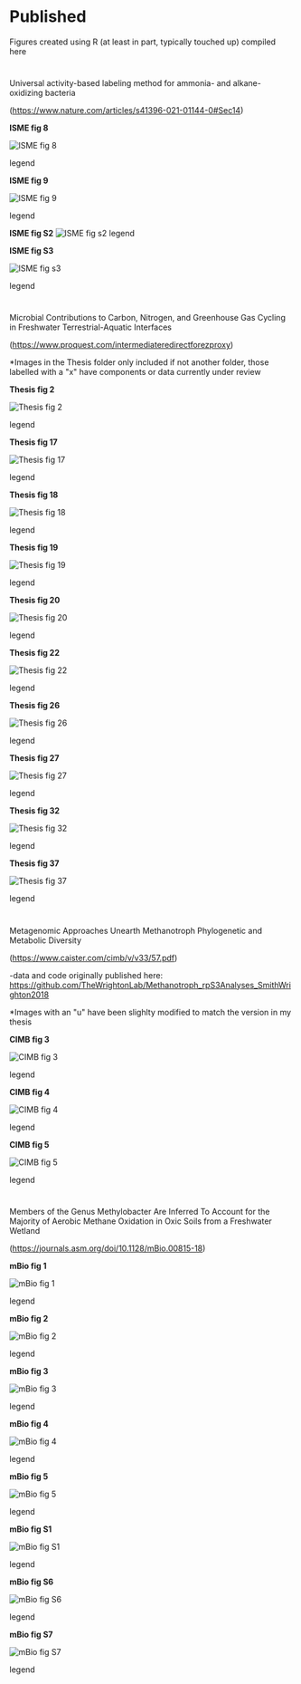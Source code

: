 # Published
Figures created using R (at least in part, typically touched up) compiled here

#

Universal activity-based labeling method for ammonia- and alkane-oxidizing bacteria

(https://www.nature.com/articles/s41396-021-01144-0#Sec14)


**ISME fig 8**

![ISME fig 8](isme_2021/isme8.png)

legend


**ISME fig 9**

![ISME fig 9](isme_2021/isme9.png)

legend


**ISME fig S2**
![ISME fig s2](isme_2021/ismeS2.png)
legend


**ISME fig S3**

![ISME fig s3](isme_2021/ismeS3.png)

legend



#

Microbial Contributions to Carbon, Nitrogen, and Greenhouse Gas Cycling in Freshwater Terrestrial-Aquatic Interfaces

(https://www.proquest.com/intermediateredirectforezproxy)

  *Images in the Thesis folder only included if not another folder, those labelled with a "x" have components or data currently under review


**Thesis fig 2**

![Thesis fig 2](thesis_2020/thesis2.jpg)

legend


**Thesis fig 17**

![Thesis fig 17](thesis_2020/thesis17x.png)

legend


**Thesis fig 18**

![Thesis fig 18](thesis_2020/thesis18x.png)

legend


**Thesis fig 19**

![Thesis fig 19](thesis_2020/thesis19x.png)

legend


**Thesis fig 20**

![Thesis fig 20](thesis_2020/thesis20x.png)

legend


**Thesis fig 22**

![Thesis fig 22](thesis_2020/thesis22x.png)

legend


**Thesis fig 26**

![Thesis fig 26](thesis_2020/thesis26x.png)

legend


**Thesis fig 27**

![Thesis fig 27](thesis_2020/thesis27x.png)

legend


**Thesis fig 32**

![Thesis fig 32](thesis_2020/thesis32.png)

legend


**Thesis fig 37**

![Thesis fig 37](thesis_2020/thesis37.png)

legend



#

Metagenomic Approaches Unearth Methanotroph Phylogenetic and Metabolic Diversity 

(https://www.caister.com/cimb/v/v33/57.pdf)

 -data and code originally published here: https://github.com/TheWrightonLab/Methanotroph_rpS3Analyses_SmithWrighton2018
 
 *Images with an "u" have been slighlty modified to match the version in my thesis

**CIMB fig 3**

![CIMB fig 3](cimb_2019/cmib3u.png)

legend


**CIMB fig 4**

![CIMB fig 4](cimb_2019/cmib4.png)

legend


**CIMB fig 5**

![CIMB fig 5](cimb_2019/cmib5u.png)

legend



#

Members of the Genus Methylobacter Are Inferred To Account for the Majority of Aerobic Methane Oxidation in Oxic Soils from a Freshwater Wetland

(https://journals.asm.org/doi/10.1128/mBio.00815-18)
 
**mBio fig 1**

![mBio fig 1](mbio_2018/mbio1.png)

legend


**mBio fig 2**

![mBio fig 2](mbio_2018/mbio2.png)

legend


**mBio fig 3**

![mBio fig 3](mbio_2018/mbio3.png)

legend


**mBio fig 4**

![mBio fig 4](mbio_2018/mbio4.png)

legend


**mBio fig 5**

![mBio fig 5](mbio_2018/mbio5.png)

legend


**mBio fig S1**

![mBio fig S1](mbio_2018/mbioS1.png)

legend


**mBio fig S6**

![mBio fig S6](mbio_2018/mbioS6.png)

legend


**mBio fig S7**

![mBio fig S7](mbio_2018/mbioS7.png)

legend



